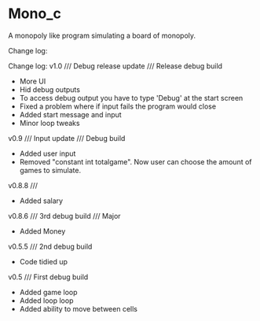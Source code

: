 # Mono_c
A monopoly like program simulating a board of monopoly.

Change log:

Change log: v1.0 /// Debug release update /// Release debug build

+ More UI
+ Hid debug outputs
+ To access debug output you have to type 'Debug' at the start screen
+ Fixed a problem where if input fails the program would close
+ Added start message and input
+ Minor loop tweaks

v0.9 /// Input update /// Debug build
+ Added user input
+ Removed "constant int totalgame". Now user can choose the amount of games to simulate.

v0.8.8 /// 
+ Added salary

v0.8.6 /// 3rd debug build /// Major
+ Added Money

v0.5.5 /// 2nd debug build
+ Code tidied up

v0.5 /// First debug build
+ Added game loop
+ Added loop loop
+ Added ability to move between cells
